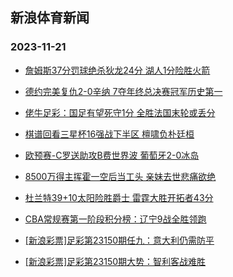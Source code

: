 ## 新浪体育新闻 
### 2023-11-21

+ [詹姆斯37分罚球绝杀狄龙24分 湖人1分险胜火箭](https://sports.sina.com.cn/basketball/nba/2023-11-20/doc-imzvfwiu9495474.shtml)

+ [德约完美复仇2-0辛纳 7夺年终总决赛冠军历史第一](https://sports.sina.com.cn/tennis/atp/2023-11-20/doc-imzvezee9897829.shtml)

+ [佬牛足彩：国足有望死守1分 全胜法国末轮或丢分](https://sports.sina.com.cn/l/2023-11-20/doc-imzvfmtv0567044.shtml)

+ [棋谱回看三星杯16强战下半区 檀啸负朴廷桓](https://sports.sina.com.cn/go/2023-11-20/doc-imzvfrzv4266508.shtml)

+ [欧预赛-C罗送助攻B费世界波 葡萄牙2-0冰岛](https://sports.sina.com.cn/g/pl/2023-11-20/doc-imzvffmz4464951.shtml)

+ [8500万得主挥霍一空后当工头 亲妹去世悲痛欲绝](https://sports.sina.com.cn/l/2023-11-20/doc-imzvffna9791454.shtml)

+ [杜兰特39+10太阳险胜爵士 雷霆大胜开拓者43分](https://sports.sina.com.cn/basketball/nba/2023-11-20/doc-imzvfrzw9613258.shtml)

+ [CBA常规赛第一阶段积分榜：辽宁9战全胜领跑](https://sports.sina.com.cn/basketball/cba/2023-11-20/doc-imzvfmtv0573077.shtml)

+ [[新浪彩票]足彩第23150期任九：意大利仍需防平](https://sports.sina.com.cn/l/2023-11-20/doc-imzvfmtt3787221.shtml)

+ [[新浪彩票]足彩第23150期大势：智利客战难胜](https://sports.sina.com.cn/l/2023-11-20/doc-imzvfmtx4340215.shtml)

